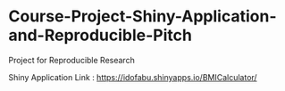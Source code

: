 # Course-Project-Shiny-Application-and-Reproducible-Pitch
Project for Reproducible Research

Shiny Application Link : https://idofabu.shinyapps.io/BMICalculator/
